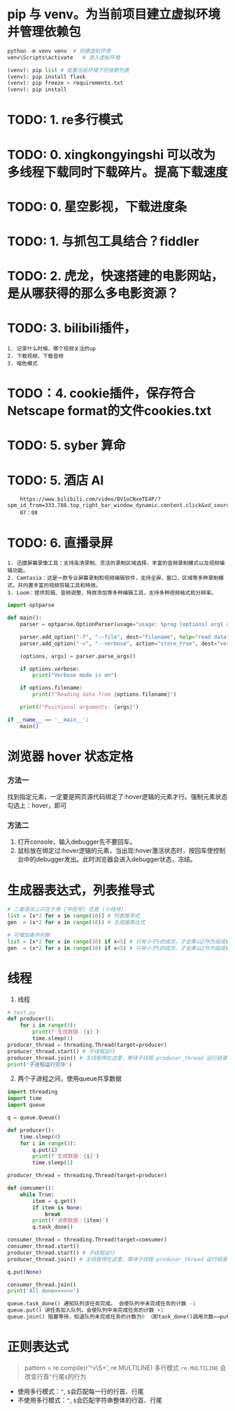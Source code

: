 # pip 与 venv。为当前项目建立虚拟环境并管理依赖包

```python
python -m venv venv  # 创建虚拟环境
venv\Scripts\activate   # 进入虚拟环境

(venv): pip list # 查看当前环境下的依赖列表
(venv): pip install flask
(venv): pip freeze > requirements.txt
(venv): pip install
```
# TODO: 1. re多行模式
# TODO: 0. xingkongyingshi 可以改为多线程下载同时下载碎片。提高下载速度
# TODO: 0. 星空影视，下载进度条
# TODO: 1. 与抓包工具结合？fiddler
# TODO: 2. 虎龙，快速搭建的电影网站，是从哪获得的那么多电影资源？
# TODO: 3. bilibili插件，
    1. 记录什么时候，哪个视频关注的up
    2. 下载视频、下载音频
    3. 暗色模式
# TODO：4. cookie插件，保存符合Netscape format的文件cookies.txt
# TODO: 5. syber 算命
# TODO: 5. 酒店 AI
        https://www.bilibili.com/video/BV1oCNxeTE4P/?spm_id_from=333.788.top_right_bar_window_dynamic.content.click&vd_source=fda0d59c12dcd36c1eccec649fa28042
        07：08
# TODO: 6. 直播录屏
    1. 迅捷屏幕录像工具：支持高清录制、灵活的录制区域选择、丰富的音频录制模式以及视频编辑功能。
    2. Camtasia：这是一款专业屏幕录制和视频编辑软件，支持全屏、窗口、区域等多种录制模式，并内置丰富的视频剪辑工具和特效。
    3. Loom：提供剪辑、音频调整、特效添加等多种编辑工具，支持多种视频格式和分辨率。
```python
import optparse

def main():
    parser = optparse.OptionParser(usage="usage: %prog [options] arg1 arg2")

    parser.add_option("-f", "--file", dest="filename", help="read datafrom FILENAME")
    parser.add_option("-v", "--verbose", action="store_true", dest="verbose", default=False, help="make lots of noise [default]")

    (options, args) = parser.parse_args()

    if options.verbose:
        print("Verbose mode is on")

    if options.filename:
        print(f"Reading data from {options.filename}")

    print(f"Positional arguments: {args}")

if __name__ == '__main__':
    main()
```

# 浏览器 hover 状态定格
### 方法一
找到指定元素，一定要是网页源代码绑定了:hover逻辑的元素才行。强制元素状态勾选上：hover，即可
### 方法二
1. 打开console，输入debugger先不要回车。
2. 鼠标放在绑定过:hover逻辑的元素，当出现:hover激活状态时，按回车使控制台中的debugger发出。此时浏览器会进入debugger状态，冻结。

# 生成器表达式，列表推导式
```python
# 二者语法上只在于用 [中括号] 还是 (小括号)
list = [x*2 for x in range(10)] # 列表推导式
gen  = (x*2 for x in range(10)) # 生成器表达式

# 可增加条件判断
list = [x*2 for x in range(10) if x<5] # 只有小于5的成员，才会乘以2作为组成新 list
gen  = (x*2 for x in range(10) if x<5) # 只有小于5的成员，才会乘以2作为组成新 generator
```
# 线程
1. 线程
```python
# test.py
def producer():
    for i in range(3):
        print(f'生成数据：{i}')
        time.sleep(1)
producer_thread = threading.Thread(target=producer)
producer_thread.start() # 子线程运行
producer_thread.join() # 主线程停在这里，等待子线程 producer_thread 运行结束
print('子进程运行完毕')
```
2. 两个子进程之间，使用queue共享数据
```python
import threading
import time
import queue

q = queue.Queue()

def producer():
    time.sleep(4)
    for i in range(3):
        q.put(i)
        print(f'生成数据：{i}')
        time.sleep(1)

producer_thread = threading.Thread(target=producer)

def comsumer():
    while True:
        item = q.get()
        if item is None:
            break
        print(f'消费数据：{item}')
        q.task_done()

consumer_thread = threading.Thread(target=comsumer)
consumer_thread.start()
producer_thread.start() # 子线程运行
producer_thread.join() # 主线程停在这里，等待子线程 producer_thread 运行结束

q.put(None)

consumer_thread.join()
print('All done>>>>>>')
```
```python
queue.task_done() 通知队列该任务完成。 会使队列中未完成任务的计数 -1
queue.put() 讲任务加入队列。会使队列中未完成任务的计数 +1
queue.join() 阻塞等待，知道队列未完成任务的计数为0 （即task_done()调用次数==put()调用次数）
```

# 正则表达式
> pattern = re.compile(r'^v\S+', re.MULTILINE)
多行模式 `re.MULTILINE` 会改变行首`^`行尾`$`的行为
- 使用多行模式：`^`, `$`会匹配每一行的行首、行尾
- 不使用多行模式：`^`, `$`会匹配字符串整体的行首、行尾